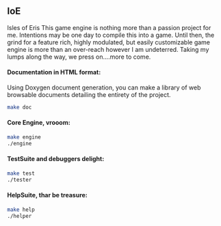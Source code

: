 ## IoE 
Isles of Eris
This game engine is nothing more than a passion project for me. Intentions may be one
day to compile this into a game. Until then, the grind for a feature rich, highly 
modulated, but easily customizable game engine is more than an over-reach however I am
undeterred. Taking my lumps along the way, we press on....more to come.

#### Documentation in HTML format: 
Using Doxygen document generation, you can make a library of web browsable documents
detailing the entirety of the project.
```bash
make doc
```

#### Core Engine, vrooom: 
```bash
make engine
./engine
```

#### TestSuite and debuggers delight:
```bash
make test
./tester
```

#### HelpSuite, thar be treasure: 
```bash
make help
./helper
```
